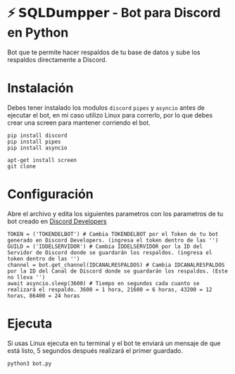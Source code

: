 # ⚡ 𝗦𝗤𝗟𝗗𝘂𝗺𝗽𝗽𝗲𝗿 - Bot para Discord en Python

Bot que te permite hacer respaldos de tu base de datos y sube los respaldos directamente a Discord.

# Instalación
Debes tener instalado los modulos `discord` `pipes` y `asyncio` antes de ejecutar el bot, en mi caso utilizo Linux para correrlo, por lo que debes crear una screen para mantener corriendo el bot.

```
pip install discord
pip install pipes
pip install asyncio
```

```
apt-get install screen
git clone
```

# Configuración
Abre el archivo y edita los siguientes parametros con los parametros de tu bot creado en [Discord Developers](https://discord.com/developers/applications)
```
TOKEN = ('TOKENDELBOT') # Cambia TOKENDELBOT por el Token de tu bot generado en Discord Developers. (ingresa el token dentro de las '')
GUILD = ('IDDELSERVIDOR') # Cambia IDDELSERVIDOR por la ID del Servidor de Discord donde se guardarán los respaldos. (ingresa el token dentro de las '')
channel = bot.get_channel(IDCANALRESPALDOS) # Cambia IDCANALRESPALDOS por la ID del Canal de Discord donde se guardarán los respaldos. (Este no lleva '')
await asyncio.sleep(3600) # Tiempo en segundos cada cuanto se realizará el respaldo. 3600 = 1 hora, 21600 = 6 horas, 43200 = 12 horas, 86400 = 24 horas
```

# Ejecuta
Si usas Linux ejecuta en tu terminal y el bot te enviará un mensaje de que está listo, 5 segundos después realizará el primer guardado.
```
python3 bot.py
```

